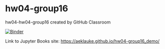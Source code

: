 # hw04-group16
hw04-hw04-group16 created by GitHub Classroom

[![Binder](https://mybinder.org/badge_logo.svg)](https://mybinder.org/v2/gh/UCB-stat-159-s23/hw04-group16/HEAD?labpath=LOSC_Event_tutorial.ipynb)

Link to Jupyter Books site:
https://aeklauke.github.io/hw04-group16_demo/
